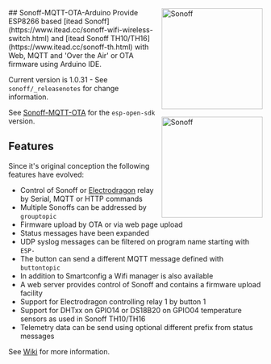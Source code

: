 <img alt="Sonoff" src="https://github.com/arendst/arendst.github.io/blob/master/media/sonoff.jpg" height="200" align="right" /> 
## Sonoff-MQTT-OTA-Arduino
Provide ESP8266 based [itead Sonoff](https://www.itead.cc/sonoff-wifi-wireless-switch.html) and [itead Sonoff TH10/TH16](https://www.itead.cc/sonoff-th.html) with Web, MQTT and 'Over the Air' or OTA firmware using Arduino IDE.

Current version is 1.0.31 - See ```sonoff/_releasenotes``` for change information.

See [Sonoff-MQTT-OTA](https://github.com/arendst/Sonoff-MQTT-OTA) for the ```esp-open-sdk``` version.
<img alt="Sonoff" src="https://github.com/arendst/arendst.github.io/blob/master/media/sonoff_th.jpg" height="200" align="right" /> 
## Features
Since it's original conception the following features have evolved:
- Control of Sonoff or [Electrodragon](http://www.electrodragon.com/product/wifi-iot-relay-board-based-esp8266/) relay by Serial, MQTT or HTTP commands
- Multiple Sonoffs can be addressed by ```grouptopic```
- Firmware upload by OTA or via web page upload
- Status messages have been expanded
- UDP syslog messages can be filtered on program name starting with ```ESP-```
- The button can send a different MQTT message defined with ```buttontopic```
- In addition to Smartconfig a Wifi manager is also available
- A web server provides control of Sonoff and contains a firmware upload facility
- Support for Electrodragon controlling relay 1 by button 1
- Support for DHTxx on GPIO14 or DS18B20 on GPIO04 temperature sensors as used in Sonoff TH10/TH16
- Telemetry data can be send using optional different prefix from status messages

See [Wiki](https://github.com/arendst/Sonoff-MQTT-OTA-Arduino/wiki) for more information.
